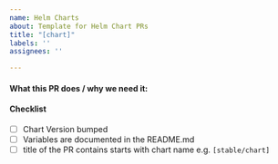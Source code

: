 ```yaml
---
name: Helm Charts
about: Template for Helm Chart PRs
title: "[chart]"
labels: ''
assignees: ''

---
```


#### What this PR does / why we need it:

#### Checklist
<!--[Place an '[x]' (no spaces) in all applicable fields. Please remove unrelated fields.]-->
- [ ] Chart Version bumped
- [ ] Variables are documented in the README.md
- [ ] title of the PR contains starts with chart name e.g. `[stable/chart]`
